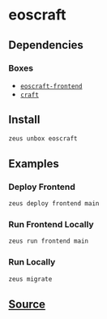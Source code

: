
eoscraft
====================






## Dependencies
### Boxes
* [`eoscraft-frontend`](eoscraft-frontend.md)
* [`craft`](craft.md)




## Install
```bash
zeus unbox eoscraft
```
## Examples
### Deploy Frontend 
```bash
zeus deploy frontend main
```
### Run Frontend Locally 
```bash
zeus run frontend main
```
### Run Locally 
```bash
zeus migrate
```










## [Source](https://github.com/liquidapps-io/zeus-sdk/tree/master/boxes/groups/game/eoscraft)
